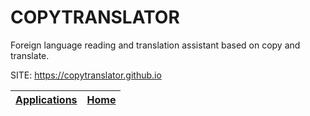 # COPYTRANSLATOR
 
 Foreign language reading and translation assistant based on  copy and translate.
 
 SITE: https://copytranslator.github.io

 | [Applications](https://portable-linux-apps.github.io/apps.html) | [Home](https://portable-linux-apps.github.io)
 | --- | --- |
